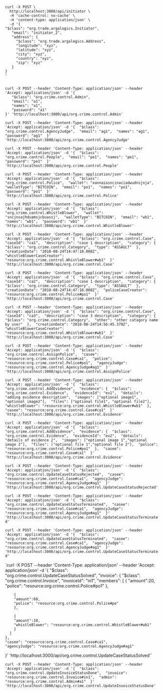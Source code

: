 ```
curl -X POST \
  http://localhost:3000/api/initiator \
  -H 'cache-control: no-cache' \
  -H 'content-type: application/json' \
  -d '{
"$class": "org.trade.argalogics.Initiator",
   "email": "initiator_2",
   "address": {
     "$class": "org.trade.argalogics.Address",
     "longitude": "xyz",
     "latitude": "xyz",
     "city": "xyz",
     "country": "xyz",
     "zip": "xyz"
   }
}
'
```


```

curl -X POST --header 'Content-Type: application/json' --header 'Accept: application/json' -d '{
   "$class": "org.crime.control.Admin",
   "email": "a1",
   "names": "a1",
   "password": "a1"
}' 'http://localhost:3000/api/org.crime.control.Admin'

```



``
curl -X POST --header 'Content-Type: application/json' --header 'Accept: application/json' -d '{ 
    "$class": "org.crime.control.AgencyJudge", 
    "email": "ag1", 
    "names": "ag1", 
    "password": "ag1" 
}' 'http://localhost:3000/api/org.crime.control.AgencyJudge'
``


`curl -X POST --header 'Content-Type: application/json' --header 'Accept: application/json' -d '{ 
    "$class": "org.crime.control.People", 
    "email": "pe1", 
    "names": "pe1", 
    "password": "pe1" 
}' 'http://localhost:3000/api/org.crime.control.People'`



`curl -X POST --header 'Content-Type: application/json' --header 'Accept: application/json' -d '{ 
    "$class": "org.crime.control.Police", 
    "wallet": "xannaiasncinaciadwudnsjnja", 
    "walletType": "BITCOIN", 
    "email": "po1", 
    "names": "po1", 
    "password": "po1" 
}' 'http://localhost:3000/api/org.crime.control.Police'`


`curl -X POST --header 'Content-Type: application/json' --header 'Accept: application/json' -d '{ 
    "$class": "org.crime.control.WhistleBlower", 
    "wallet": "sncjnsajhduamsjcbuassj", 
    "walletType": "BITCOIN", 
    "email": "wb1", 
    "names": "wb1", 
    "password": "wb1" 
}' 'http://localhost:3000/api/org.crime.control.WhistleBlower'`




`curl -X POST --header 'Content-Type: application/json' --header 'Accept: application/json' -d '{ 
    "$class": "org.crime.control.Case", 
    "caseId": "ca1", 
    "description": "case 1 description", 
    "category": { 
      "$class": "org.crime.control.Category", 
      "type": "ASSAULT" 
    }, 
    "creationDate": "2018-08-24T14:47:18.008Z", 
    "whistleBlowerCaseCreator": "resource:org.crime.control.WhistleBlower#wb1" 
}' 'http://localhost:3000/api/org.crime.control.Case'`


`curl -X POST --header 'Content-Type: application/json' --header 'Accept: application/json' -d '{ 
    "$class": "org.crime.control.Case", 
    "caseId": "ca2", 
    "description": "case 1 description", 
    "category": { 
      "$class": "org.crime.control.Category", 
      "type": "ASSAULT" 
    }, 
    "creationDate": "2018-08-24T14:47:18.008Z", 
    "policeCaseCreator": "resource:org.crime.control.Police#po1" 
}' 'http://localhost:3000/api/org.crime.control.Case'`





`curl -X POST --header 'Content-Type: application/json' --header 'Accept: application/json' -d '{ 
    "$class": "org.crime.control.Case", 
    "caseId": "ca3", 
    "description": "case 3 description", 
    "category": { 
      "$class": "org.crime.control.Category", 
      "other": "other catagory name by user" 
 }, 
    "creationDate": "2018-08-24T14:56:45.370Z", 
    "whistleBlowerCaseCreator": "resource:org.crime.control.WhistleBlower#wb1" 
}' 'http://localhost:3000/api/org.crime.control.Case'`



`curl -X POST --header 'Content-Type: application/json' --header 'Accept: application/json' -d '{ 
    "$class": "org.crime.control.AssignPolice", 
    "casee": "resource:org.crime.control.Case#ca1", 
    "police": "resource:org.crime.control.Police#po1", 
    "agencyJudge": "resource:org.crime.control.AgencyJudge#ag1" 
}' 'http://localhost:3000/api/org.crime.control.AssignPolice'`




`curl -X POST --header 'Content-Type: application/json' --header 'Accept: application/json' -d '{ 
    "$class": "org.crime.control.AddEvidence", 
    "evidence": { 
    "$class": "org.crime.control.Evidence", 
      "evidenceId": "ev1", 
      "details": "adding evidence description", 
      "images": ["optional image1", "optional image2"], 
      "files": ["optional file1", "optional file2"], 
      "whistleBlower": "resource:org.crime.control.WhistleBlower#wb1" 
    }, 
    "casee": "resource:org.crime.control.Case#ca1" 
}' 'http://localhost:3000/api/org.crime.control.Evidence'`



`curl -X POST --header 'Content-Type: application/json' --header 'Accept: application/json' -d '{ 
   "$class": "org.crime.control.AddEvidence", 
    "evidence": { 
      "$class": "org.crime.control.Evidence", 
      "evidenceId": "ev2", 
      "details": "details of evidence 2", 
      "images": ["optional image 1","optional image 2"], 
      "files": ["optional file 1","optional file 2"], 
      "police": "resource:org.crime.control.Police#po1" 
    }, 
    "casee": "resource:org.crime.control.Case#ca1" 
}' 'http://localhost:3000/api/org.crime.control.Evidence'`








`curl -X POST --header 'Content-Type: application/json' --header 'Accept: application/json' -d '{ 
    "$class": "org.crime.control.UpdateCaseStatusRejected", 
    "casee": "resource:org.crime.control.Case#ca1", 
    "agencyJudge": "resource:org.crime.control.AgencyJudge#ag1" 
}' 'http://localhost:3000/api/org.crime.control.UpdateCaseStatusRejected'`





`curl -X POST --header 'Content-Type: application/json' --header 'Accept: application/json' -d '{ 
    "$class": "org.crime.control.UpdateCaseStatusTerminated", 
    "casee": "resource:org.crime.control.Case#ca1", 
    "agencyJudge": "resource:org.crime.control.AgencyJudge#ag1" 
}' 'http://localhost:3000/api/org.crime.control.UpdateCaseStatusTerminated'`




`curl -X POST --header 'Content-Type: application/json' --header 'Accept: application/json' -d '{ 
    "$class": "org.crime.control.UpdateCaseStatusTerminated", 
    "casee": "resource:org.crime.control.Case#ca1", 
    "agencyJudge": "resource:org.crime.control.AgencyJudge#ag1" 
}' 'http://localhost:3000/api/org.crime.control.UpdateCaseStatusTerminated'`





`curl -X POST --header 'Content-Type: application/json' --header 'Accept: application/json' -d '{ 
    "$class": "org.crime.control.UpdateCaseStatusSolved", 
    "invoice": { 
      "$class": "org.crime.control.Invoice", 
      "invoiceId": "in1", 
      "members": [ 
        { 
        "amount":20, 
        "police": "resource:org.crime.control.Police#po1" 
        }, 
 
        { 
        "amount":60, 
        "police": "resource:org.crime.control.Police#po" 
        }, 
 
        { 
        "amount":10, 
        "whistleBlower": "resource:org.crime.control.WhistleBlower#wb1" 
        } 
      ] 
    }, 
    "casee": "resource:org.crime.control.Case#ca1", 
    "agencyJudge": "resource:org.crime.control.AgencyJudge#ag1" 
}' 'http://localhost:3000/api/org.crime.control.UpdateCaseStatusSolved'`



`curl -X POST --header 'Content-Type: application/json' --header 'Accept: application/json' -d '{ 
    "$class": "org.crime.control.UpdateInvoiceStatusDone", 
    "invoice": "resource:org.crime.control.Invoice#in1", 
    "admin": "resource:org.crime.control.Admin#a1" 
}' 'http://localhost:3000/api/org.crime.control.UpdateInvoiceStatusDone'`





